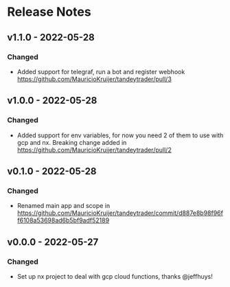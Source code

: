 # Release Notes

## v1.1.0 - 2022-05-28

### Changed

- Added support for telegraf, run a bot and register webhook https://github.com/MauricioKruijer/tandeytrader/pull/3

## v1.0.0 - 2022-05-28

### Changed

- Added support for env variables, for now you need 2 of them to use with gcp and nx. Breaking change added in https://github.com/MauricioKruijer/tandeytrader/pull/2

## v0.1.0 - 2022-05-28

### Changed

- Renamed main app and scope in https://github.com/MauricioKruijer/tandeytrader/commit/d887e8b98f96ff6108a53698ad6b5bf9adf52189

## v0.0.0 - 2022-05-27

### Changed

- Set up nx project to deal with gcp cloud functions, thanks @jeffhuys!
